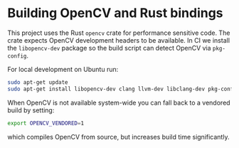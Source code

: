 # Building OpenCV and Rust bindings

This project uses the Rust `opencv` crate for performance sensitive code. The crate expects OpenCV development headers to be available. In CI we install the `libopencv-dev` package so the build script can detect OpenCV via `pkg-config`.

For local development on Ubuntu run:

```bash
sudo apt-get update
sudo apt-get install libopencv-dev clang llvm-dev libclang-dev pkg-config
```

When OpenCV is not available system-wide you can fall back to a vendored build by setting:

```bash
export OPENCV_VENDORED=1
```

which compiles OpenCV from source, but increases build time significantly.
